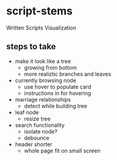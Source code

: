 script-stems
============

Written Scripts Visualization

steps to take
-------------

- make it look like a tree
  - growing from bottom
  - more realiztic branches and leaves
- currently browsing node
  - use hover to populate card
  - instructions in for hovering
- marriage relationships
  - detect while building tree
- leaf node
  - resize tree
- search functionality
  - isolate node?
  - debounce
- header shorter
  - whole page fit on small screen
